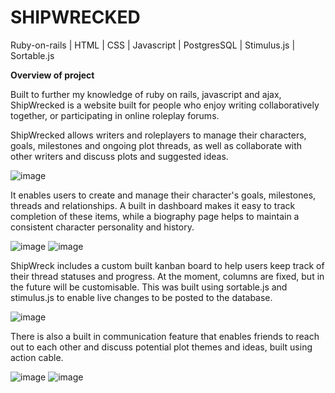# SHIPWRECKED
Ruby-on-rails | HTML | CSS | Javascript | PostgresSQL | Stimulus.js | Sortable.js

**Overview of project**

Built to further my knowledge of ruby on rails, javascript and ajax, ShipWrecked is a website built for people who enjoy writing collaboratively together, or participating in online roleplay forums. 

ShipWrecked allows writers and roleplayers to manage their characters, goals, milestones and ongoing plot threads, as well as collaborate with other writers and discuss plots and suggested ideas.

![image](https://user-images.githubusercontent.com/66081334/125176383-de0d7780-e1ca-11eb-94cd-dd6b9c22dc78.png)

It enables users to create and manage their character's goals, milestones, threads and relationships. A built in dashboard makes it easy to track completion of these items, while a biography page helps to maintain a consistent character personality and history.

![image](https://user-images.githubusercontent.com/66081334/125176401-009f9080-e1cb-11eb-8551-3a18011edb79.png)
![image](https://user-images.githubusercontent.com/66081334/125176513-f16d1280-e1cb-11eb-8509-bea82a022a2b.png)


ShipWreck includes a custom built kanban board to help users keep track of their thread statuses and progress. At the moment, columns are fixed, but in the future will be customisable. This was built using sortable.js and stimulus.js to enable live changes to be posted to the database.

![image](https://user-images.githubusercontent.com/66081334/125176414-13b26080-e1cb-11eb-8567-dcd6ad99cbbd.png)

There is also a built in communication feature that enables friends to reach out to each other and discuss potential plot themes and ideas, built using action cable.

![image](https://user-images.githubusercontent.com/66081334/125176430-26c53080-e1cb-11eb-8c09-cb5007aae460.png)
![image](https://user-images.githubusercontent.com/66081334/125176453-5e33dd00-e1cb-11eb-9c97-222f5bcd10b3.png)
